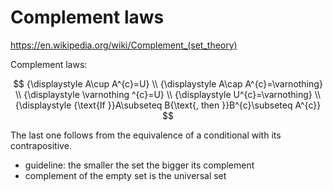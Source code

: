 # Complement laws

https://en.wikipedia.org/wiki/Complement_(set_theory)

Complement laws:

$$
{\displaystyle A\cup A^{c}=U} \\
{\displaystyle A\cap A^{c}=\varnothing} \\
{\displaystyle \varnothing ^{c}=U} \\
{\displaystyle U^{c}=\varnothing} \\
{\displaystyle {\text{If }}A\subseteq B{\text{, then }}B^{c}\subseteq A^{c}}
$$

The last one follows from the equivalence of a conditional with its contrapositive.

- guideline: the smaller the set the bigger its complement
- complement of the empty set is the universal set

